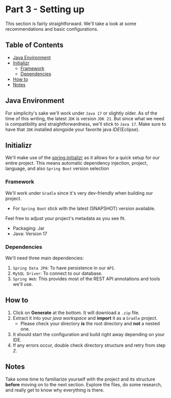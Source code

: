 # Part 3 - Setting up

This section is fairly straightforward.
We'll take a look at some recommendations and basic configurations.

## Table of Contents

<!-- toc -->

- [Java Environment](#java-environment)
- [Initializr](#initializr)
  - [Framework](#framework)
  - [Dependencies](#dependencies)
- [How to](#how-to)
- [Notes](#notes)

<!-- tocstop -->

## Java Environment

For simplicity's sake we'll work under `Java 17` or slightly older.
As of the time of this writing, the latest `JDK` is version `JDK 21`.
But since what we need is compatibility and straightforwardness, we'll stick to `Java 17`.
Make sure to have that `JDK` installed alongside your favorite java _IDE_(Eclipse).

## Initializr

We'll make use of the [spring.initializr](https://start.spring.io)
as it allows for a quick setup for our entire project.
This means automatic dependency injection, project,
language, and also `Spring Boot` version selection

### Framework

We'll work under `Gradle` since it's very dev-friendly when building our project.

- For `Spring Boot` stick with the latest (SNAPSHOT) version available.

Feel free to adjust your project's metadata as you see fit.

- Packaging: Jar
- Java: Version 17

### Dependencies

We'll need three main dependencies:

1. `Spring Data JPA`: To have persistence in our `API`.
2. `MySQL Driver`: To connect to our database.
3. `Spring Web`: This provides most of the REST API annotations and tools we'll use.

## How to

1. Click on **Generate** at the bottom. It will download a `.zip` file.
2. Extract it into your _java workspace_ and **import** it as a `Gradle` project.
   - Please check your directory **is** the root directory and **not** a nested one.
3. It should start the configuration and build right away depending on your IDE.
4. If any errors occur, double check directory structure and retry from step _2_.

## Notes

Take some time to familiarize yourself with the project and its structure **before** moving on to the next section.
Explore the files, do some research, and really get to know why everything is there.
